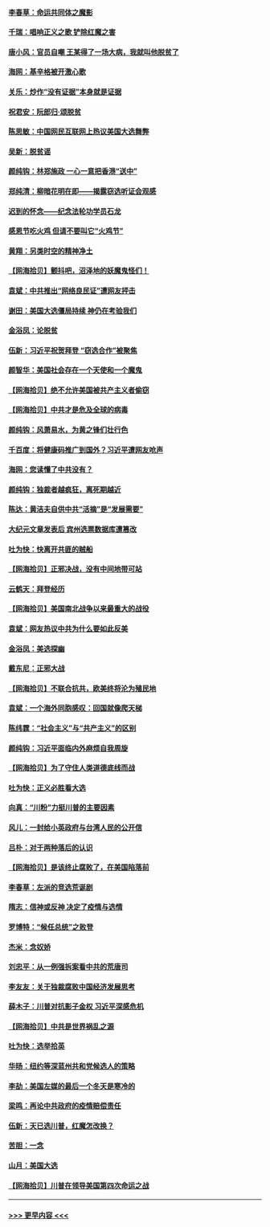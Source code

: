 #### [李春草：命运共同体之魔影](../pages/nsc993/n12585026.md?t=12011651) 
#### [千瑞：唱响正义之歌 铲除红魔之害](../pages/nsc993/n12585002.md?t=12011651) 
#### [唐小风：官员自嘲 王某得了一场大病，我就叫他脱贫了](../pages/nsc993/n12584981.md?t=12011651) 
#### [海网：基辛格被开激心歌](../pages/nsc993/n12584946.md?t=12011651) 
#### [关乐：炒作“没有证据”本身就是证据](../pages/nsc993/n12583146.md?t=12011651) 
#### [祝君安：阮郎归‧颂脱贫](../pages/nsc993/n12583119.md?t=12011651) 
#### [陈思敏：中国网民互联网上热议美国大选舞弊](../pages/nsc993/n12582845.md?t=12011651) 
#### [吴新：脱贫谣](../pages/nsc993/n12580839.md?t=12011651) 
#### [颜纯钩：林郑施政 一心一意把香港“送中”](../pages/nsc993/n12580805.md?t=12011651) 
#### [郑纯清：柳暗花明在即——揭露窃选听证会观感](../pages/nsc993/n12580795.md?t=12011651) 
#### [迟到的怀念——纪念法轮功学员石龙](../pages/nsc993/n12580245.md?t=12011651) 
#### [感恩节吃火鸡  但请不要叫它“火鸡节”](../pages/nsc993/n12580252.md?t=12011651) 
#### [黄翔：另类时空的精神净土](../pages/nsc993/n12578638.md?t=12011651) 
#### [【网海拾贝】颤抖吧，沼泽地的妖魔鬼怪们！](../pages/nsc993/n12578552.md?t=12011651) 
#### [袁斌：中共推出“网络良民证”遭网友抨击](../pages/nsc993/n12578511.md?t=12011651) 
#### [谢田：美国大选僵局持续 神仍在考验我们](../pages/nsc993/n12577432.md?t=12011651) 
#### [金浴凤：论脱贫](../pages/nsc993/n12576386.md?t=12011651) 
#### [伍新：习近平祝贺拜登 “窃选合作”被聚焦](../pages/nsc993/n12576358.md?t=12011651) 
#### [颜智华：美国社会存在一个天使和一个魔鬼](../pages/nsc993/n12574299.md?t=12011651) 
#### [【网海拾贝】绝不允许美国被共产主义者偷窃](../pages/nsc993/n12573396.md?t=12011651) 
#### [【网海拾贝】中共才是危及全球的病毒](../pages/nsc993/n12571204.md?t=12011651) 
#### [颜纯钩：风萧易水，为黄之锋们壮行色](../pages/nsc993/n12571487.md?t=12011651) 
#### [千百度：将健康码推广到国外？习近平遭网友呛声](../pages/nsc993/n12570808.md?t=12011651) 
#### [海网：您读懂了中共没有？](../pages/nsc993/n12570487.md?t=12011651) 
#### [颜纯钩：独裁者越疯狂，离死期越近](../pages/nsc993/n12569055.md?t=12011651) 
#### [陈达：黄洁夫自供中共“活摘”是“发展需要”](../pages/nsc993/n12568541.md?t=12011651) 
#### [大纪元文章发表后 宾州选票数据库遭篡改](../pages/nsc993/n12568105.md?t=12011651) 
#### [吐为快：快离开共匪的贼船](../pages/nsc993/n12568462.md?t=12011651) 
#### [【网海拾贝】正邪决战，没有中间地带可站](../pages/nsc993/n12568439.md?t=12011651) 
#### [云鹤天：拜登经历](../pages/nsc993/n12567294.md?t=12011651) 
#### [【网海拾贝】美国南北战争以来最重大的战役](../pages/nsc993/n12567247.md?t=12011651) 
#### [袁斌：网友热议中共为什么要如此反美](../pages/nsc993/n12567162.md?t=12011651) 
#### [金浴凤：美选探幽](../pages/nsc993/n12567147.md?t=12011651) 
#### [戴东尼：正邪大战](../pages/nsc993/n12567033.md?t=12011651) 
#### [【网海拾贝】不联合抗共，欧美终将沦为殖民地](../pages/nsc993/n12565068.md?t=12011651) 
#### [袁斌：一个海外同胞感叹：回国就像爬天梯](../pages/nsc993/n12564986.md?t=12011651) 
#### [陈纬霆：“社会主义”与“共产主义”的区别](../pages/nsc993/n12562417.md?t=12011651) 
#### [颜纯钩：习近平面临内外麻烦自我周旋](../pages/nsc993/n12563356.md?t=12011651) 
#### [【网海拾贝】为了守住人类道德底线而战](../pages/nsc993/n12562542.md?t=12011651) 
#### [吐为快：正义必胜看大选](../pages/nsc993/n12561967.md?t=12011651) 
#### [向真：“川粉”力挺川普的主要因素](../pages/nsc993/n12560774.md?t=12011651) 
#### [风儿：一封给小英政府与台湾人民的公开信](../pages/nsc993/n12560581.md?t=12011651) 
#### [吕朴：对于两种落后的认识](../pages/nsc993/n12560492.md?t=12011651) 
#### [【网海拾贝】是该终止腐败了，在美国陷落前](../pages/nsc993/n12559936.md?t=12011651) 
#### [李春草：左派的竞选荒诞剧](../pages/nsc993/n12558380.md?t=12011651) 
#### [隋志：信神或反神 决定了疫情与选情](../pages/nsc993/n12558255.md?t=12011651) 
#### [罗博特：“候任总统”之败登](../pages/nsc993/n12558189.md?t=12011651) 
#### [杰米：念奴娇](../pages/nsc993/n12558174.md?t=12011651) 
#### [刘忠平：从一例强拆案看中共的荒唐司](../pages/nsc993/n12558036.md?t=12011651) 
#### [李友友：关于独裁腐败中国经济发展思考](../pages/nsc993/n12558004.md?t=12011651) 
#### [薛木子：川普对抗影子金权 习近平深感危机](../pages/nsc993/n12557342.md?t=12011651) 
#### [【网海拾贝】中共是世界祸乱之源](../pages/nsc993/n12555353.md?t=12011651) 
#### [吐为快：选举拾英](../pages/nsc993/n12555041.md?t=12011651) 
#### [华旸：纽约等深蓝州共和党候选人的策略](../pages/nsc993/n12554309.md?t=12011651) 
#### [李劼：美国左媒的最后一个冬天是寒冷的](../pages/nsc993/n12552947.md?t=12011651) 
#### [梁鸣：再论中共政府的疫情赔偿责任](../pages/nsc993/n12553012.md?t=12011651) 
#### [伍新：天已选川普，红魔怎改换？](../pages/nsc993/n12552970.md?t=12011651) 
#### [苦胆：一念](../pages/nsc993/n12552957.md?t=12011651) 
#### [山月：美国大选](../pages/nsc993/n12552446.md?t=12011651) 
#### [【网海拾贝】川普在领导美国第四次命运之战](../pages/nsc993/n12551973.md?t=12011651) 

----
#### [ >>> 更早内容 <<< ](../indexes/nsc993-earlier.md)
